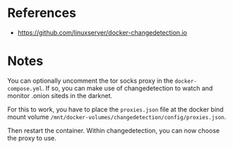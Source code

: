 # References

- https://github.com/linuxserver/docker-changedetection.io

# Notes

You can optionally uncomment the tor socks proxy in the `docker-compose.yml`. If so, you can make use of changedetection to watch and monitor .onion siteds in the darknet.

For this to work, you have to place the `proxies.json` file at the docker bind mount volume `/mnt/docker-volumes/changedetection/config/proxies.json`.

Then restart the container. Within changedetection, you can now choose the proxy to use.
